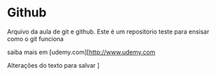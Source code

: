 # Github

Arquivo da aula de git e github.
Este é um repositorio teste para ensisar como o git funciona

saiba mais em [udemy.com][http://www.udemy.com

Alterações do texto para salvar
]
